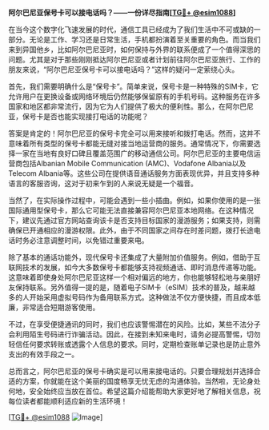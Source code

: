 **阿尔巴尼亚保号卡可以接电话吗？——一份详尽指南[[TG💪+ @esim1088](https://t.me/s/esim1088)]**

在当今这个数字化飞速发展的时代，通信工具已经成为了我们生活中不可或缺的一部分。无论是工作、学习还是日常生活，手机都扮演着至关重要的角色。而当我们来到异国他乡，比如阿尔巴尼亚时，如何保持与外界的联系便成了一个值得深思的问题。尤其是对于那些刚刚抵达阿尔巴尼亚或者计划前往阿尔巴尼亚旅行、工作的朋友来说，“阿尔巴尼亚保号卡可以接电话吗？”这样的疑问一定萦绕心头。

首先，我们需要明确什么是“保号卡”。简单来说，保号卡是一种特殊的SIM卡，它允许用户在更换设备或网络环境后仍然能够保留原有的手机号码。这种服务在许多国家和地区都非常流行，因为它为人们提供了极大的便利性。那么，在阿尔巴尼亚，保号卡是否也能实现接打电话的功能呢？

答案是肯定的！阿尔巴尼亚的保号卡完全可以用来接听和拨打电话。然而，这并不意味着所有类型的保号卡都能无缝对接当地运营商的服务。通常情况下，你需要选择一家在当地有良好口碑且覆盖范围广的移动通信公司。阿尔巴尼亚的主要电信运营商包括Albanian Mobile Communication (AMC)、Vodafone Albania以及Telecom Albania等。这些公司在提供语音通话服务方面表现优异，并且支持多种语言的客服咨询，这对于初来乍到的人来说无疑是一个福音。

当然了，在实际操作过程中，可能会遇到一些小插曲。例如，如果你使用的是一张国际通用型保号卡，那么它可能无法直接兼容阿尔巴尼亚本地网络。在这种情况下，建议先通过官方网站查询该卡是否支持目标国家的漫游服务；如果支持，则需确保已开通相应的漫游权限。此外，由于不同国家之间存在时差问题，拨打长途电话时务必注意调整时间，以免错过重要来电。

除了基本的通话功能外，现代保号卡还集成了大量附加价值服务。例如，借助于互联网技术的发展，如今大多数保号卡都能够支持视频通话、即时消息传递等功能。这意味着即使身处阿尔巴尼亚这样一个相对偏远的地方，你也能够轻松地与亲朋好友保持联系。另外值得一提的是，随着电子SIM卡（eSIM）技术的普及，越来越多的人开始采用虚拟号码作为备用联系方式。这种做法不仅方便快捷，而且成本低廉，非常适合短期游客使用。

不过，在享受便捷通讯的同时，我们也应该警惕潜在的风险。比如，某些不法分子会利用陌生号码进行诈骗活动。因此，在接到未知来电时，请务必提高警惕，切勿轻信任何要求转账或透露个人信息的要求。同时，定期检查账单记录也是防止意外支出的有效手段之一。

总而言之，阿尔巴尼亚的保号卡确实是可以用来接电话的。只要合理规划并选择合适的方案，你就能在这个美丽的国度畅享无忧无虑的沟通体验。当然啦，无论身处何地，安全始终应当放在首位。希望这篇介绍能帮助大家更好地了解相关信息，祝每位读者都能顺利适应新的生活环境！

[[TG💪+ @esim1088](https://t.me/s/esim1088) ![Image](https://i.postimg.cc/4NQfJmqS/Snipaste-2025-05-13-00-14-12.png)]